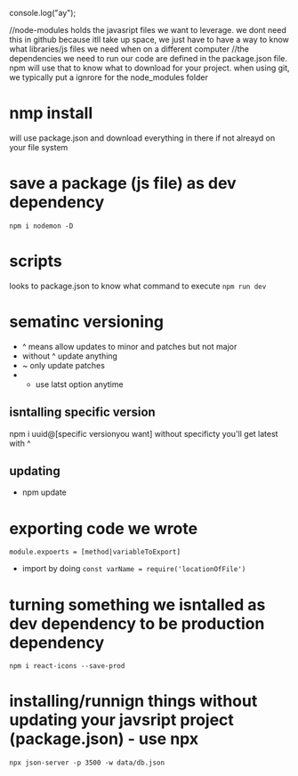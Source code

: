console.log("ay");

//node-modules holds the javasript files we want to leverage. we dont need this in github because itll take up space, we just have to have a way to know what libraries/js files we need when on a different computer
//the dependencies we need to run our code are defined in the package.json file. npm will use that to know what to download for your project. when using git, we typically put a ignrore for the node_modules folder

# nmp install
will use package.json and download everything in there if not alreayd on your file system

# save a package (js file) as dev dependency 
`npm i nodemon -D`

# scripts
looks to package.json to know what command to execute
`npm run dev` 

# sematinc versioning
- ^ means allow updates to minor and patches but not major
- without ^ update anything
- ~ only update patches
- * use latst option anytime

## isntalling specific version
npm i uuid@[specific versionyou want] without specificty you'll get latest with ^

## updating
- npm update

# exporting code we wrote
`module.expoerts = [method|variableToExport]`
- import by doing
`const varName = require('locationOfFile')`

# turning something we isntalled as dev dependency to be production dependency 
`npm i react-icons --save-prod`

# installing/runnign things without updating your javsript project (package.json) - use npx
`npx json-server -p 3500 -w data/db.json`